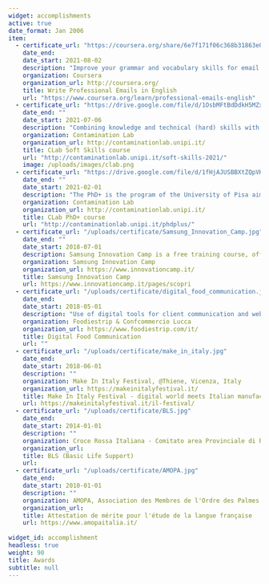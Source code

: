 ```yaml
---
widget: accomplishments
active: true
date_format: Jan 2006
item:
  - certificate_url: "https://coursera.org/share/6e7f171f06c368b31863e0e3ccaba602"
    date_end: 
    date_start: 2021-08-02
    description: "Improve your grammar and vocabulary skills for email writing. Improve your cross cultural knowledge to make you more powerful and successful in your business communication. Look at different email formats to analyze tone, formality levels, and various organizational styles. Be able to improve your emails of introduction, announcements, requests and emails that apologize or revise a request."
    organization: Coursera
    organization_url: http://coursera.org/
    title: Write Professional Emails in English
    url: "https://www.coursera.org/learn/professional-emails-english"
  - certificate_url: "https://drive.google.com/file/d/1OsbMFtBdDdkH5MZxwoqEeLRoStlBkUVo/view?usp=sharing"
    date_end: ""
    date_start: 2021-07-06
    description: "Combining knowledge and technical (hard) skills with so-called soft skills, i.e. transversal competences to fundamental disciplinary specializations for a new company or in any work environment, as people and groups management, critical thinking and creativity, negotiation, coordination with others, judgment and decision making."
    organization: Contamination Lab 
    organization_url: http://contaminationlab.unipi.it/
    title: CLab Soft Skills course
    url: "http://contaminationlab.unipi.it/soft-skills-2021/"
    image: /uploads/images/clab.png
  - certificate_url: "https://drive.google.com/file/d/1fHjAJUSBBXtZQpVKouoqxQdDxc8SZaYF/view?usp=sharing"
    date_end: ""
    date_start: 2021-02-01
    description: "The PhD+ is the program of the University of Pisa aimed at promoting and encouraging the entrepreneurial spirit and innovation among students of Master’s degree, Phd students and professors. See the Final Pitch [slides](http://contaminationlab.unipi.it/wp-content/uploads/2021/03/slide-kids-care.pdf) or [PDF](https://drive.google.com/file/d/1FHCVmZUkLmBvAltxYKXCbWG9in99EM4u/view?usp=sharing)."
    organization: Contamination Lab 
    organization_url: http://contaminationlab.unipi.it/
    title: CLab PhD+ course
    url: "http://contaminationlab.unipi.it/phdplus/"
  - certificate_url: "/uploads/certificate/Samsung_Innovation_Camp.jpg"
    date_end: ""
    date_start: 2018-07-01
    description: Samsung Innovation Camp is a free training course, offered by Samsung in partnership with Randstad, dedicated to recent graduates and students of Italian public universities who want to increase their knowledge and the competitiveness of their professional profile.
    organization: Samsung Innovation Camp
    organization_url: https://www.innovationcamp.it/
    title: Samsung Innovation Camp 
    url: https://www.innovationcamp.it/pages/scopri
  - certificate_url: "/uploads/certificate/digital_food_communication.jpg"
    date_end: 
    date_start: 2018-05-01
    description: "Use of digital tools for client communication and web promotion of food business"
    organization: Foodiestrip & Confcommercio Lucca
    organization_url: https://www.foodiestrip.com/it/
    title: Digital Food Communication
    url: ""
  - certificate_url: "/uploads/certificate/make_in_italy.jpg"
    date_end: 
    date_start: 2018-06-01
    description: ""
    organization: Make In Italy Festival, @Thiene, Vicenza, Italy
    organization_url: https://makeinitalyfestival.it/
    title: Make In Italy Festival - digital world meets Italian manufacturing 
    url: https://makeinitalyfestival.it/il-festival/
  - certificate_url: "/uploads/certificate/BLS.jpg"
    date_end: 
    date_start: 2014-01-01
    description: ""
    organization: Croce Rossa Italiana - Comitato area Provinciale di Roma
    organization_url: 
    title: BLS (Basic Life Support)
    url: 
  - certificate_url: "/uploads/certificate/AMOPA.jpg"
    date_end: 
    date_start: 2010-01-01
    description: ""
    organization: AMOPA, Association des Membres de l'Ordre des Palmes Académiques
    organization_url: 
    title: Attestation de mérite pour l'étude de la langue française
    url: https://www.amopaitalia.it/
    
widget_id: accomplishment
headless: true
weight: 90
title: Awards
subtitle: null
---
```

